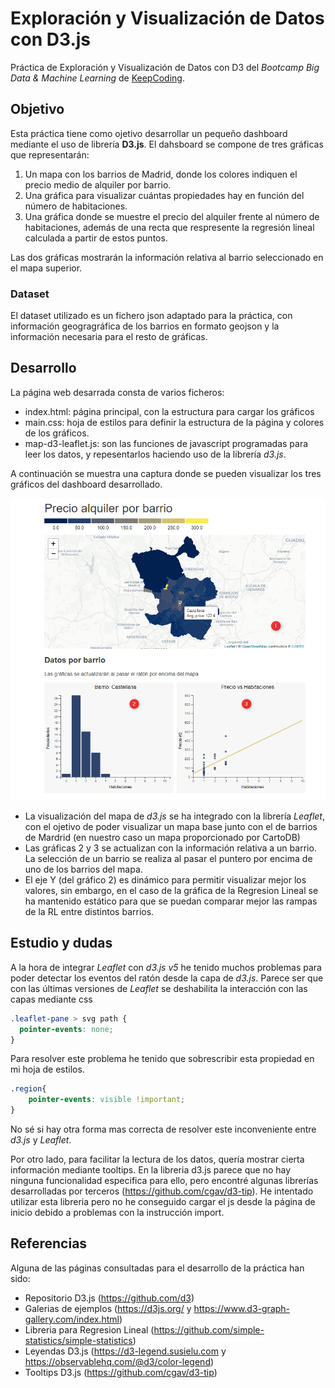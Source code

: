 # Exploración y Visualización de Datos con D3.js
Práctica de Exploración y Visualización de Datos con D3 del _Bootcamp Big Data & Machine Learning_ de [KeepCoding](https://keepcoding.io/es/).

## Objetivo
Esta práctica tiene como ojetivo desarrollar un pequeño dashboard mediante el uso de librería **D3.js**. El dahsboard se compone de tres gráficas que representarán:
1. Un mapa con los barrios de Madrid, donde los colores indiquen el precio medio de alquiler por barrio.
1. Una gráfica para visualizar cuántas propiedades hay en función del número de habitaciones.
1. Una gráfica donde se muestre el precio del alquiler frente al número de habitaciones, además de una recta que respresente la regresión lineal calculada a partir de estos puntos.

Las dos gráficas mostrarán la información relativa al barrio seleccionado en el mapa superior.

### Dataset
El dataset utilizado es un fichero json adaptado para la práctica, con información geogragráfica de los barrios en formato geojson y la información necesaria para el resto de gráficas.

## Desarrollo
La página web desarrada consta de varios ficheros:
- index.html: página principal, con la estructura para cargar los gráficos
- main.css: hoja de estilos para definir la estructura de la página y colores de los gráficos.
- map-d3-leaflet.js: son las funciones de javascript programadas para leer los datos, y repesentarlos haciendo uso de la librería _d3.js_.  

A continuación se muestra una captura donde se pueden visualizar los tres gráficos del dashboard desarrollado.

![dashboard](img/web.png)

- La visualización del mapa de _d3.js_ se ha integrado con la librería _Leaflet_, con el ojetivo de poder visualizar un mapa base junto con el de barrios de Mardrid (en nuestro caso un mapa proporcionado por CartoDB)
- Las gráficas 2 y 3 se actualizan con la información relativa a un barrio. La selección de un barrio se realiza al pasar el puntero por encima de uno de los barrios del mapa.
- El eje Y (del gráfico 2) es dinámico para permitir visualizar mejor los valores, sin embargo, en el caso de la gráfica de la Regresion Lineal se ha mantenido estático para que se puedan comparar mejor las rampas de la RL entre distintos barrios.

## Estudio y dudas
A la hora de integrar _Leaflet_ con _d3.js v5_ he tenido muchos problemas para poder detectar los eventos del ratón desde la capa de _d3.js_. Parece ser que con las últimas versiones de _Leaflet_ se deshabilita la interacción con las capas mediante css
```css
.leaflet-pane > svg path {
  pointer-events: none;
}
```
Para resolver este problema he tenido que sobrescribir esta propiedad en mi hoja de estilos.
```css
.region{
    pointer-events: visible !important;
}
```
No sé si hay otra forma mas correcta de resolver este inconveniente entre _d3.js_ y _Leaflet_.

Por otro lado, para facilitar la lectura de los datos, quería mostrar cierta información mediante tooltips. En la libreria d3.js parece que no hay ninguna funcionalidad especifica para ello, pero encontré algunas librerías desarrolladas por terceros (https://github.com/cgav/d3-tip). He intentado utilizar esta libreria pero no he conseguido cargar el js desde la página de inicio debido a problemas con la instrucción import.

## Referencias  
Alguna de las páginas consultadas para el desarrollo de la práctica han sido:
- Repositorio D3.js (https://github.com/d3)  
- Galerias de ejemplos (https://d3js.org/ y https://www.d3-graph-gallery.com/index.html)  
- Libreria para Regresion Lineal (https://github.com/simple-statistics/simple-statistics)  
- Leyendas D3.js (https://d3-legend.susielu.com y https://observablehq.com/@d3/color-legend)  
- Tooltips D3.js (https://github.com/cgav/d3-tip)

